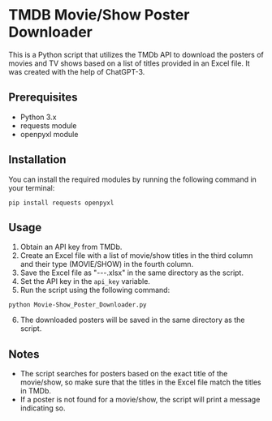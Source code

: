 # TMDB Movie/Show Poster Downloader

This is a Python script that utilizes the TMDb API to download the posters of movies and TV shows based on a list of titles provided in an Excel file. It was created with the help of ChatGPT-3.

## Prerequisites
* Python 3.x
* requests module
* openpyxl module

## Installation
You can install the required modules by running the following command in your terminal:

```pip install requests openpyxl ```

## Usage
1. Obtain an API key from TMDb.
2. Create an Excel file with a list of movie/show titles in the third column and their type (MOVIE/SHOW) in the fourth column.
3. Save the Excel file as "---.xlsx" in the same directory as the script.
4. Set the API key in the `api_key` variable.
5. Run the script using the following command:

```python Movie-Show_Poster_Downloader.py```

6. The downloaded posters will be saved in the same directory as the script.

## Notes
* The script searches for posters based on the exact title of the movie/show, so make sure that the titles in the Excel file match the titles in TMDb.
* If a poster is not found for a movie/show, the script will print a message indicating so.
